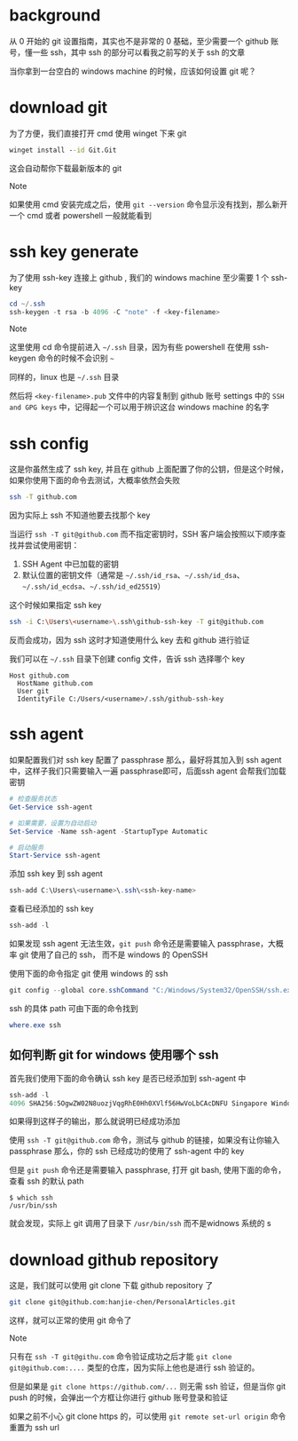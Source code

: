 # background

从 0 开始的 git 设置指南，其实也不是非常的 0 基础，至少需要一个 github 账号，懂一些 ssh，其中 ssh 的部分可以看我之前写的关于 ssh 的文章

当你拿到一台空白的 windows machine 的时候，应该如何设置 git 呢？



# download git

为了方便，我们直接打开 cmd 使用 winget 下来 git

```cmd
winget install --id Git.Git
```

这会自动帮你下载最新版本的 git

> [!note]
>
> 如果使用 cmd 安装完成之后，使用 `git --version` 命令显示没有找到，那么新开一个 cmd 或者 powershell 一般就能看到



# ssh key generate

为了使用 ssh-key 连接上 github , 我们的 windows machine 至少需要 1 个 ssh-key

```powershell
cd ~/.ssh
ssh-keygen -t rsa -b 4096 -C "note" -f <key-filename>
```

> [!note]
>
> 这里使用 cd 命令提前进入 `~/.ssh` 目录，因为有些 powershell 在使用 ssh-keygen 命令的时候不会识别 `~`
>
> 同样的，linux 也是 `~/.ssh` 目录

然后将 `<key-filename>.pub` 文件中的内容复制到 github 账号 settings 中的 `SSH and GPG keys` 中，记得起一个可以用于辨识这台 windows machine 的名字

# ssh config

这是你虽然生成了 ssh key, 并且在 github 上面配置了你的公钥，但是这个时候，如果你使用下面的命令去测试，大概率依然会失败

```bash
ssh -T github.com
```

因为实际上 ssh 不知道他要去找那个 key

当运行 `ssh -T git@github.com` 而不指定密钥时，SSH 客户端会按照以下顺序查找并尝试使用密钥：

1. SSH Agent 中已加载的密钥
2. 默认位置的密钥文件（通常是 `~/.ssh/id_rsa`、`~/.ssh/id_dsa`、`~/.ssh/id_ecdsa`、`~/.ssh/id_ed25519`）

这个时候如果指定 ssh key

```bash
ssh -i C:\Users\<username>\.ssh\github-ssh-key -T git@github.com
```

反而会成功，因为 ssh 这时才知道使用什么 key 去和 github 进行验证

我们可以在 `~/.ssh` 目录下创建 config 文件，告诉 ssh 选择哪个 key

```
Host github.com
  HostName github.com
  User git
  IdentityFile C:/Users/<username>/.ssh/github-ssh-key
```



# ssh agent

如果配置我们对 ssh key 配置了 passphrase 那么，最好将其加入到 ssh agent 中，这样子我们只需要输入一遍 passphrase即可，后面ssh agent 会帮我们加载密钥

```powershell
# 检查服务状态
Get-Service ssh-agent

# 如果需要，设置为自动启动
Set-Service -Name ssh-agent -StartupType Automatic

# 启动服务
Start-Service ssh-agent
```

添加 ssh key 到 ssh agent

```powershell
ssh-add C:\Users\<username>\.ssh\<ssh-key-name>
```

查看已经添加的 ssh key

```powershell
ssh-add -l
```

如果发现 ssh agent 无法生效，`git push` 命令还是需要输入 passphrase，大概率 git 使用了自己的 ssh， 而不是 windows 的 OpenSSH

使用下面的命令指定 git 使用 windows 的 ssh

```powershell
git config --global core.sshCommand "C:/Windows/System32/OpenSSH/ssh.exe"
```

ssh 的具体 path 可由下面的命令找到

```powershell
where.exe ssh
```

## 如何判断 git for windows 使用哪个 ssh

首先我们使用下面的命令确认 ssh key 是否已经添加到 ssh-agent 中

```powershell
ssh-add -l
4096 SHA256:5OgwZW02N8uozjVqgRhE0Hh0XVlf56HwVoLbCAcDNFU Singapore Windows VM Github SSH key (RSA)
```

如果得到这样子的输出，那么就说明已经成功添加

使用 `ssh -T git@github.com` 命令，测试与 github 的链接，如果没有让你输入 passphrase 那么，你的 ssh 已经成功的使用了 ssh-agent 中的 key

但是 `git push` 命令还是需要输入 passphrase, 打开 git bash, 使用下面的命令，查看 ssh 的默认 path

```shell
$ which ssh
/usr/bin/ssh
```

就会发现，实际上 git 调用了目录下 `/usr/bin/ssh` 而不是widnows 系统的 s

# download github repository

这是，我们就可以使用 git clone 下载 github repository 了

```bash
git clone git@github.com:hanjie-chen/PersonalArticles.git
```

这样，就可以正常的使用 git 命令了

> [!note]
>
> 只有在 `ssh -T git@githu.com` 命令验证成功之后才能 `git clone git@github.com:....` 类型的仓库，因为实际上他也是进行 ssh 验证的。
>
> 但是如果是 `git clone https://github.com/...` 则无需 ssh 验证，但是当你 git push 的时候，会弹出一个方框让你进行 github 账号登录和验证

如果之前不小心 git clone https 的，可以使用 `git remote set-url origin` 命令重置为 ssh url